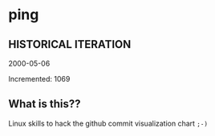 # ping

## HISTORICAL ITERATION
2000-05-06

Incremented: 1069

## What is this?? 
Linux skills to hack the github commit visualization chart `;-)`
